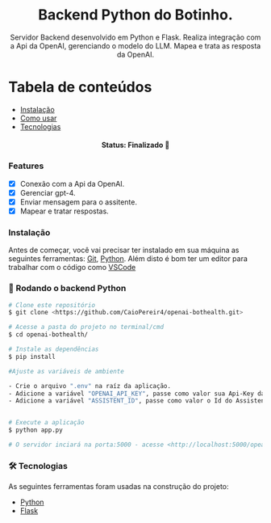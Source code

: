 <h1 align="center">Backend Python do Botinho.</h1>

<p align="center">Servidor Backend desenvolvido em Python e Flask. Realiza integração com a Api da OpenAI, gerenciando o modelo do LLM. Mapea e trata as resposta da OpenAI.</p>

Tabela de conteúdos
=================
<!--ts-->
   * [Instalação](#instalacao)  <!-- Link correto para seção de instalação -->
   * [Como usar](#como-usar)
   * [Tecnologias](#tecnologias)
<!--te-->

<h4 align="center"> 
	 Status: Finalizado  🚀 
</h4>

### Features

- [x] Conexão com a Api da OpenAI.
- [x] Gerenciar gpt-4.
- [x] Enviar mensagem para o assitente.
- [x] Mapear e tratar respostas.

<a id="instalacao"></a>
### Instalação
Antes de começar, você vai precisar ter instalado em sua máquina as seguintes ferramentas:
[Git](https://git-scm.com), [Python](https://www.python.org/downloads/). 
Além disto é bom ter um editor para trabalhar com o código como [VSCode](https://code.visualstudio.com/)

<a id="como-usar"></a>
### 🎲 Rodando o backend Python

```bash
# Clone este repositório
$ git clone <https://github.com/CaioPereir4/openai-bothealth.git>

# Acesse a pasta do projeto no terminal/cmd
$ cd openai-bothealth/

# Instale as dependências
$ pip install

#Ajuste as variáveis de ambiente

- Crie o arquivo ".env" na raíz da aplicação.
- Adicione a variável "OPENAI_API_KEY", passe como valor sua Api-Key da OpenAI.
- Adicione a variável "ASSISTENT_ID", passe como valor o Id do Assistente criado no PlayGround da OpenAI.


# Execute a aplicação
$ python app.py

# O servidor inciará na porta:5000 - acesse <http://localhost:5000/opeani-bothealth>
```
<a id="tecnologias"></a>
### 🛠 Tecnologias
As seguintes ferramentas foram usadas na construção do projeto:

- [Python](https://www.python.org/downloads/)
- [Flask](https://flask.palletsprojects.com/en/stable/)
